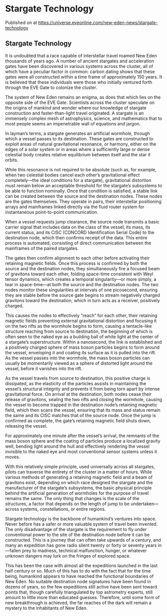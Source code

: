 # Stargate Technology
Published on  at https://universe.eveonline.com/new-eden-news/stargate-technology

## Stargate Technology

It is undoubted that a race capable of interstellar travel roamed New Eden thousands of years ago. A number of ancient stargates and acceleration gates have been discovered in various systems across the cluster, all of which have a peculiar factor in common: carbon dating shows that these gates were all constructed within a time frame of approximately 150 years. It is believed that these individuals were those who initially ventured forth through the EVE Gate to colonize the cluster.

The system of New Eden remains an enigma, as does that which lies on the opposite side of the EVE Gate. Scientists across the cluster speculate on the origins of mankind and wonder where our knowledge of stargate construction and faster-than-light travel originated. A stargate is an immensely complex mesh of astrophysics, science, and mathematics that to most people seems an impenetrable wall of equations and jargon.

In layman’s terms, a stargate generates an artificial wormhole, through which a vessel passes to its destination. These gates are constructed to exploit areas of natural gravitational resonance, or harmony, either on the edges of a solar system or in areas where a sufficiently large or dense celestial body creates relative equilibrium between itself and the star it orbits.

While this resonance is not required to be absolute (such as, for example, when two celestial bodies cancel each other’s gravitational effect completely—the ideal conditions for a stargate), gravitational distortion must remain below an acceptable threshold for the stargate’s subsystems to be able to function nominally. Once that condition is satisfied, a stable link can be created between the source and the destination nodes. These nodes are the gates themselves. They operate in pairs, their interstellar positioning arrays and mainframes linked directly via the fluid router system for instantaneous point-to-point communication.

When a vessel requests jump clearance, the source node transmits a basic carrier signal that includes data on the class of the vessel, its mass, its current status, and its CISC (CONCORD Identification Serial Code) to the destination node, which then confirms receipt of the data. This entire process is automated, consisting of direct communication between the mainframes of the paired stargates.

The gates then confirm alignment to each other before activating their retaining magnetic fields. Once this process is confirmed by both the source and the destination nodes, they simultaneously fire a focused beam of gravitons toward each other, folding space-time consistent with Weyl tensor dynamics, which creates a temporal singularity—or more simply, a tear in space-time—at both the source and the destination nodes. The two nodes monitor these singularities at intervals of one picosecond, ensuring they are stable before the source gate begins to stream negatively charged gravitons toward the destination, which in turn acts as a receiver, positively charged.

This causes the nodes to effectively “reach” for each other, their retaining magnetic fields preventing external gravitational distortion and focusing it on the two rifts as the wormhole begins to form, causing a tentacle-like structure reaching from source to destination, the beginning of which is often seen to the naked eye as a building ball of white light at the center of a stargate’s superstructure. Within a nanosecond, the link is established and a positively charged sphere of mass boson particles begins to form around the vessel, enveloping it and coating its surface as it is pulled into the rift. As the vessel passes into the wormhole, the mass boson particles can usually be momentarily viewed as a sphere of distorted light around the vessel, before it vanishes into the rift.

As the vessel travels from source to destination, this positive charge is dissipated, as the elasticity of the particles assists in maintaining the vessel’s structural integrity and prevents it from being torn apart by intense gravitational force. On arrival at the destination, both nodes cease their release of gravitons, sealing the two rifts and closing the wormhole, causing the vessel to become trapped in the destination node’s retaining magnetic field, which then scans the vessel, ensuring that its mass and status remain the same and its CISC matches that of the source node. Once the jump is confirmed as complete, the gate’s retaining magnetic field shuts down, releasing the vessel.

For approximately one minute after the vessel’s arrival, the remnants of the mass boson sphere and the coating of particles produce a localized gravity well, bending light around the hull and effectively rendering the vessel invisible to the naked eye and most conventional sensor systems unless it moves.

With this relatively simple principle, used universally across all stargates, pilots can traverse the entirety of the cluster in a matter of hours. While various methods of generating a retaining magnetic field and a beam of gravitons exist, depending on which race designed the stargate and the manufacturer of the stargate’s subsystems, the basic physical principle behind the artificial generation of wormholes for the purpose of travel remains the same. The only thing that changes is the scale of the structures, a factor that depends on the length of jump to be undertaken—across systems, constellations, or entire regions.

Stargate technology is the backbone of humankind’s ventures into space. Never before has a safer or more valuable system of travel been invented. The only disadvantage of the stargate is the requirement to fly under conventional power to the site of the destination node before it can be constructed. This is a journey that can often take upwards of a century, and many an expedition has gone radio silent twenty or forty or seventy years in—fallen prey to madness, technical malfunction, hunger, or whatever unknown dangers may lurk on the fringes of explored space.

This has been the case with almost all the expeditions launched in the last half century or so. Much of this has to do with the fact that for the time being, humankind appears to have reached the functional boundaries of New Eden. No suitable destination node signatures have been found in dozens of years, so the few expeditions still active have been sent toward points that, though carefully triangulated by top astrometry experts, still amount to little more than educated guesses. Therefore, until some form of new breakthrough is achieved, the far reaches of the dark will remain a mystery to the inhabitants of New Eden.
